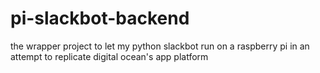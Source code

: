 # pi-slackbot-backend
the wrapper project to let my python slackbot run on a raspberry pi in an attempt to replicate digital ocean's app platform

